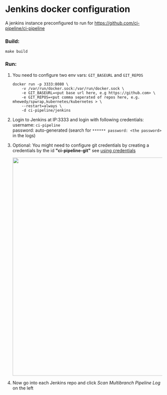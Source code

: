 # Jenkins docker configuration

A jenkins instance preconfigured to run for https://github.com/ci-pipeline/ci-pipeline

### Build:
```
make build 
```

### Run:

1. You need to configure two env vars: `GIT_BASEURL` and `GIT_REPOS`
    ```
    docker run -p 3333:8080 \
        -v /var/run/docker.sock:/var/run/docker.sock \
        -e GIT_BASEURL=<put base url here, e.g https://github.com> \
        -e GIT_REPOS=<put comma seperated of repos here, e.g. mhewedy/spwrap,kubernetes/kubernetes > \
        --restart=always \
        -d ci-pipeline/jenkins
    ```
2. Login to Jenkins at IP:3333 and login with following credentials:  
    username: `ci-pipeline`  
    password: auto-generated (search for `****** password: <the password> ` in the logs)
   
3. Optional: You might need to configure git credentials by creating a credentials by the id **"ci-pipeline-git"**
    see [using credentials](https://www.jenkins.io/doc/book/using/using-credentials/)
   
    <img src="https://github.com/ci-pipeline/jenknins/raw/master/etc/git_cred.png"  width="700px"/>

4. Now go into each Jenkins repo and click *Scan Multibranch Pipeline Log* on the left 

